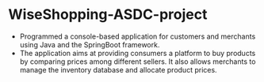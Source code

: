 # WiseShopping-ASDC-project

- Programmed a console-based application for customers and merchants using Java and the SpringBoot framework.
- The application aims at providing consumers a platform to buy products by comparing prices among different sellers. It also allows merchants to manage the inventory database and allocate product prices.
